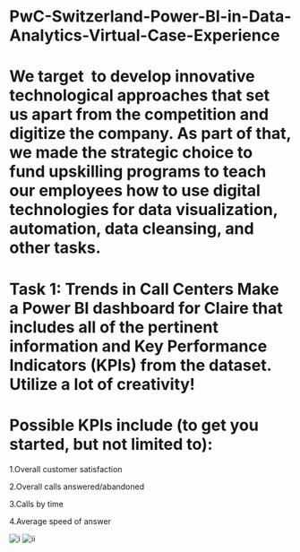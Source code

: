# PwC-Switzerland-Power-BI-in-Data-Analytics-Virtual-Case-Experience

# We target  to develop innovative technological approaches that set us apart from the competition and digitize the company. As part of that, we made the strategic choice to fund upskilling programs to teach our employees how to use digital technologies for data visualization, automation, data cleansing, and other tasks.
#  Task 1: Trends in Call Centers  Make a Power BI dashboard for Claire that includes all of the pertinent information and Key Performance Indicators (KPIs) from the dataset.  Utilize a lot of creativity!
# Possible KPIs include (to get you started, but not limited to):

1.Overall customer satisfaction

2.Overall calls answered/abandoned

3.Calls by time

4.Average speed of answer

![i](https://github.com/user-attachments/assets/358a35dd-fd6e-44d5-94fb-37bb709cd264)
![ii](https://github.com/user-attachments/assets/96f9d41e-7ef6-4211-a89d-9052c38b0a9c)




